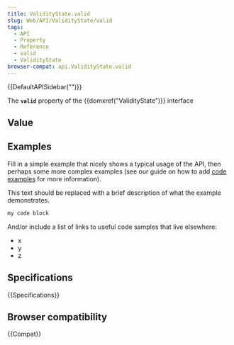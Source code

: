 ```yaml
---
title: ValidityState.valid
slug: Web/API/ValidityState/valid
tags:
  - API
  - Property
  - Reference
  - valid
  - ValidityState
browser-compat: api.ValidityState.valid
---
```

{{DefaultAPISidebar("")}}

The **`valid`** property of the {{domxref("ValidityState")}} interface 

## Value



## Examples

Fill in a simple example that nicely shows a typical usage of the API, then perhaps some more complex examples (see our guide on how to add [code examples](/en-US/docs/MDN/Contribute/Structures/Code_examples) for more information).

This text should be replaced with a brief description of what the example demonstrates.

```js
my code block
```

And/or include a list of links to useful code samples that live elsewhere:

*   x
*   y
*   z

## Specifications

{{Specifications}}

## Browser compatibility

{{Compat}}


